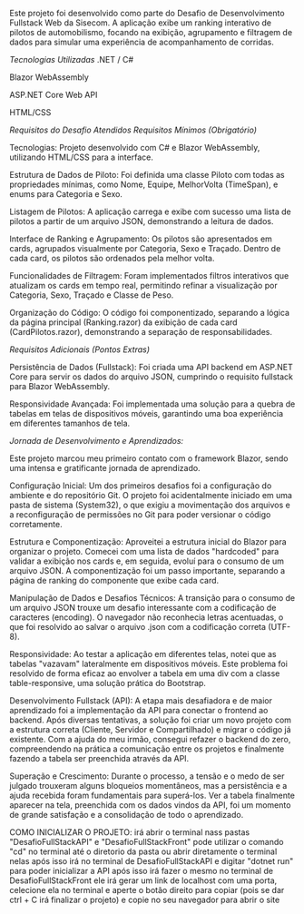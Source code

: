 Este projeto foi desenvolvido como parte do Desafio de Desenvolvimento Fullstack Web da Sisecom. A aplicação exibe um ranking interativo de pilotos de automobilismo, focando na exibição, agrupamento e filtragem de dados para simular uma experiência de acompanhamento de corridas.


*Tecnologias Utilizadas*
.NET / C#


Blazor WebAssembly 


ASP.NET Core Web API 


HTML/CSS 

*Requisitos do Desafio Atendidos*
*Requisitos Mínimos (Obrigatório)*
 

Tecnologias: Projeto desenvolvido com C# e Blazor WebAssembly, utilizando HTML/CSS para a interface.


Estrutura de Dados de Piloto: Foi definida uma classe Piloto com todas as propriedades mínimas, como Nome, Equipe, MelhorVolta (TimeSpan), e enums para Categoria e Sexo.


Listagem de Pilotos: A aplicação carrega e exibe com sucesso uma lista de pilotos a partir de um arquivo JSON, demonstrando a leitura de dados.


Interface de Ranking e Agrupamento: Os pilotos são apresentados em cards, agrupados visualmente por Categoria, Sexo e Traçado. Dentro de cada card, os pilotos são ordenados pela melhor volta.


Funcionalidades de Filtragem: Foram implementados filtros interativos que atualizam os cards em tempo real, permitindo refinar a visualização por Categoria, Sexo, Traçado e Classe de Peso.


Organização do Código: O código foi componentizado, separando a lógica da página principal (Ranking.razor) da exibição de cada card (CardPilotos.razor), demonstrando a separação de responsabilidades.

*Requisitos Adicionais (Pontos Extras)*

Persistência de Dados (Fullstack): Foi criada uma API backend em ASP.NET Core para servir os dados do arquivo JSON, cumprindo o requisito fullstack para Blazor WebAssembly.

Responsividade Avançada: Foi implementada uma solução para a quebra de tabelas em telas de dispositivos móveis, garantindo uma boa experiência em diferentes tamanhos de tela.

*Jornada de Desenvolvimento e Aprendizados:*

Este projeto marcou meu primeiro contato com o framework Blazor, sendo uma intensa e gratificante jornada de aprendizado.

Configuração Inicial: Um dos primeiros desafios foi a configuração do ambiente e do repositório Git. O projeto foi acidentalmente iniciado em uma pasta de sistema (System32), o que exigiu a movimentação dos arquivos e a reconfiguração de permissões no Git para poder versionar o código corretamente.

Estrutura e Componentização: Aproveitei a estrutura inicial do Blazor para organizar o projeto. Comecei com uma lista de dados "hardcoded" para validar a exibição nos cards e, em seguida, evoluí para o consumo de um arquivo JSON. A componentização foi um passo importante, separando a página de ranking do componente que exibe cada card.

Manipulação de Dados e Desafios Técnicos: A transição para o consumo de um arquivo JSON trouxe um desafio interessante com a codificação de caracteres (encoding). O navegador não reconhecia letras acentuadas, o que foi resolvido ao salvar o arquivo .json com a codificação correta (UTF-8).

Responsividade: Ao testar a aplicação em diferentes telas, notei que as tabelas "vazavam" lateralmente em dispositivos móveis. Este problema foi resolvido de forma eficaz ao envolver a tabela em uma div com a classe table-responsive, uma solução prática do Bootstrap.

Desenvolvimento Fullstack (API): A etapa mais desafiadora e de maior aprendizado foi a implementação da API para conectar o frontend ao backend. Após diversas tentativas, a solução foi criar um novo projeto com a estrutura correta (Cliente, Servidor e Compartilhado) e migrar o código já existente. Com a ajuda do meu irmão, consegui refazer o backend do zero, compreendendo na prática a comunicação entre os projetos e finalmente fazendo a tabela ser preenchida através da API.

Superação e Crescimento: Durante o processo, a tensão e o medo de ser julgado trouxeram alguns bloqueios momentâneos, mas a persistência e a ajuda recebida foram fundamentais para superá-los. Ver a tabela finalmente aparecer na tela, preenchida com os dados vindos da API, foi um momento de grande satisfação e a consolidação de todo o aprendizado.



COMO INICIALIZAR O PROJETO:
 irá abrir o terminal nass pastas "DesafioFullStackAPI" e "DesafioFullStackFront"
 pode utilizar o comando "cd" no terminal até o diretorio da pasta ou abrir diretamente o terminal nelas
 após isso irá no terminal de DesafioFullStackAPI e digitar "dotnet run" para poder inicializar a API
 após isso irá fazer o mesmo no  terminal de DesafioFullStackFront
 ele irá gerar um link de localhost com uma porta, celecione ela no terminal e aperte o botão direito para copiar (pois se dar ctrl + C irá finalizar o projeto) e copie no seu navegador para abrir o site

